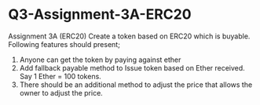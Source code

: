 # Q3-Assignment-3A-ERC20

Assignment 3A (ERC20)
Create a token based on ERC20 which is buyable. Following features should present;

1. Anyone can get the token by paying against ether
2. Add fallback payable method to Issue token based on Ether received. Say 1 Ether = 100 tokens.
3. There should be an additional method to adjust the price that allows the owner to adjust the price.
